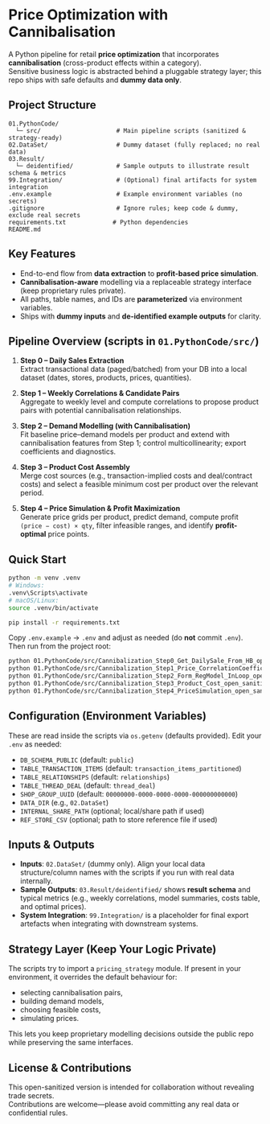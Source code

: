 # Price Optimization with Cannibalisation

A Python pipeline for retail **price optimization** that incorporates **cannibalisation** (cross-product effects within a category).  
Sensitive business logic is abstracted behind a pluggable strategy layer; this repo ships with safe defaults and **dummy data only**.

## Project Structure

```
01.PythonCode/
  └─ src/                     # Main pipeline scripts (sanitized & strategy-ready)
02.DataSet/                   # Dummy dataset (fully replaced; no real data)
03.Result/
  └─ deidentified/            # Sample outputs to illustrate result schema & metrics
99.Integration/               # (Optional) final artifacts for system integration
.env.example                  # Example environment variables (no secrets)
.gitignore                    # Ignore rules; keep code & dummy, exclude real secrets
requirements.txt             # Python dependencies
README.md
```

## Key Features
- End-to-end flow from **data extraction** to **profit-based price simulation**.
- **Cannibalisation-aware** modelling via a replaceable strategy interface (keep proprietary rules private).
- All paths, table names, and IDs are **parameterized** via environment variables.
- Ships with **dummy inputs** and **de-identified example outputs** for clarity.

## Pipeline Overview (scripts in `01.PythonCode/src/`)
1. **Step 0 – Daily Sales Extraction**  
   Extract transactional data (paged/batched) from your DB into a local dataset (dates, stores, products, prices, quantities).

2. **Step 1 – Weekly Correlations & Candidate Pairs**  
   Aggregate to weekly level and compute correlations to propose product pairs with potential cannibalisation relationships.

3. **Step 2 – Demand Modelling (with Cannibalisation)**  
   Fit baseline price–demand models per product and extend with cannibalisation features from Step 1; control multicollinearity; export coefficients and diagnostics.

4. **Step 3 – Product Cost Assembly**  
   Merge cost sources (e.g., transaction-implied costs and deal/contract costs) and select a feasible minimum cost per product over the relevant period.

5. **Step 4 – Price Simulation & Profit Maximization**  
   Generate price grids per product, predict demand, compute profit `(price − cost) × qty`, filter infeasible ranges, and identify **profit-optimal** price points.

## Quick Start

```bash
python -m venv .venv
# Windows:
.venv\Scripts\activate
# macOS/Linux:
source .venv/bin/activate

pip install -r requirements.txt
```

Copy `.env.example` → `.env` and adjust as needed (do **not** commit `.env`).  
Then run from the project root:

```bash
python 01.PythonCode/src/Cannibalization_Step0_Get_DailySale_From_HB_open_sanitized.py
python 01.PythonCode/src/Cannibalization_Step1_Price_CorrelationCoefficient_ByWeek_open_sanitized.py
python 01.PythonCode/src/Cannibalization_Step2_Form_RegModel_InLoop_open_sanitized.py
python 01.PythonCode/src/Cannibalization_Step3_Product_Cost_open_sanitized.py
python 01.PythonCode/src/Cannibalization_Step4_PriceSimulation_open_sanitized.py
```

## Configuration (Environment Variables)
These are read inside the scripts via `os.getenv` (defaults provided). Edit your `.env` as needed:

- `DB_SCHEMA_PUBLIC` (default: `public`)  
- `TABLE_TRANSACTION_ITEMS` (default: `transaction_items_partitioned`)  
- `TABLE_RELATIONSHIPS` (default: `relationships`)  
- `TABLE_THREAD_DEAL` (default: `thread_deal`)  
- `SHOP_GROUP_UUID` (default: `00000000-0000-0000-0000-000000000000`)  
- `DATA_DIR` (e.g., `02.DataSet`)  
- `INTERNAL_SHARE_PATH` (optional; local/share path if used)  
- `REF_STORE_CSV` (optional; path to store reference file if used)

## Inputs & Outputs

- **Inputs**: `02.DataSet/` (dummy only). Align your local data structure/column names with the scripts if you run with real data internally.  
- **Sample Outputs**: `03.Result/deidentified/` shows **result schema** and typical metrics (e.g., weekly correlations, model summaries, costs table, and optimal prices).  
- **System Integration**: `99.Integration/` is a placeholder for final export artefacts when integrating with downstream systems.

## Strategy Layer (Keep Your Logic Private)
The scripts try to import a `pricing_strategy` module. If present in your environment, it overrides the default behaviour for:
- selecting cannibalisation pairs,
- building demand models,
- choosing feasible costs,
- simulating prices.

This lets you keep proprietary modelling decisions outside the public repo while preserving the same interfaces.

## License & Contributions
This open-sanitized version is intended for collaboration without revealing trade secrets.  
Contributions are welcome—please avoid committing any real data or confidential rules.
